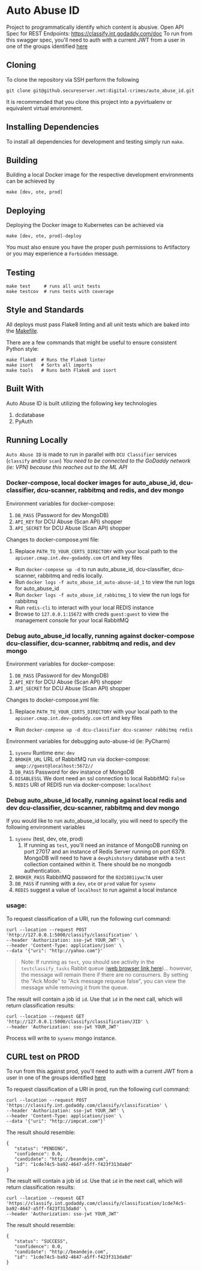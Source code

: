 # Auto Abuse ID
Project to programmatically identify which content is abusive.  Open API Spec for REST Endpoints: https://classify.int.godaddy.com/doc
To run from this swagger spec, you'll need to auth with a current JWT from a user in one of the groups identified [here](https://github.secureserver.net/digital-crimes/auto_abuse_id/blob/master/settings.py#L19)

## Cloning
To clone the repository via SSH perform the following
```
git clone git@github.secureserver.net:digital-crimes/auto_abuse_id.git
```

It is recommended that you clone this project into a pyvirtualenv or equivalent virtual environment.

## Installing Dependencies
To install all dependencies for development and testing simply run `make`.

## Building
Building a local Docker image for the respective development environments can be achieved by
```
make [dev, ote, prod]
```

## Deploying
Deploying the Docker image to Kubernetes can be achieved via
```
make [dev, ote, prod]-deploy
```
You must also ensure you have the proper push permissions to Artifactory or you may experience a `Forbidden` message.

## Testing
```
make test     # runs all unit tests
make testcov  # runs tests with coverage
```

## Style and Standards
All deploys must pass Flake8 linting and all unit tests which are baked into the [Makefile](Makefile).

There are a few commands that might be useful to ensure consistent Python style:

```
make flake8  # Runs the Flake8 linter
make isort   # Sorts all imports
make tools   # Runs both Flake8 and isort
```

## Built With
Auto Abuse ID is built utilizing the following key technologies
1. dcdatabase
2. PyAuth
 
## Running Locally

`Auto Abuse ID` is made to run in parallel with `DCU Classifier` services (`classify` and/or `scan`)
*You need to be connected to the GoDaddy network (ie: VPN) because this reaches out to the ML API*

### Docker-compose, local docker images for auto_abuse_id, dcu-classifier, dcu-scanner, rabbitmq and redis, and dev mongo

Environment variables for docker-compose:
1. `DB_PASS` (Password for dev MongoDB)
2. `API_KEY` for DCU Abuse (Scan API) shopper
3. `API_SECRET` for DCU Abuse (Scan API) shopper

Changes to docker-compose.yml file:
1. Replace `PATH_TO_YOUR_CERTS_DIRECTORY` with your local path to the `apiuser.cmap.int.dev-godaddy.com` crt and key files

* Run `docker-compose up -d` to run auto_abuse_id, dcu-classifier, dcu-scanner, rabbitmq and redis locally.
* Run `docker logs -f auto_abuse_id_auto-abuse-id_1` to view the run logs for auto_abuse_id
* Run `docker logs -f auto_abuse_id_rabbitmq_1` to view the run logs for rabbitmq
* Run `redis-cli` to interact with your local REDIS instance
* Browse to `127.0.0.1:15672` with creds `guest:guest` to view the management console for your local RabbitMQ

### Debug auto_abuse_id locally, running against docker-compose dcu-classifier, dcu-scanner, rabbitmq and redis, and dev mongo

Environment variables for docker-compose:
1. `DB_PASS` (Password for dev MongoDB)
2. `API_KEY` for DCU Abuse (Scan API) shopper
3. `API_SECRET` for DCU Abuse (Scan API) shopper

Changes to docker-compose.yml file:
1. Replace `PATH_TO_YOUR_CERTS_DIRECTORY` with your local path to the `apiuser.cmap.int.dev-godaddy.com` crt and key files

* Run `docker-compose up -d dcu-classifier dcu-scanner rabbitmq redis`

Environment variables for debugging auto-abuse-id (ie: PyCharm)
1. `sysenv` Runtime env: `dev`
2. `BROKER_URL` URL of RabbitMQ run via docker-compose: `amqp://guest@localhost:5672//`
3. `DB_PASS` Password for dev instance of MongoDB
4. `DISABLESSL` We dont need an ssl connection to local RabbitMQ: `False`
5. `REDIS` URI of REDIS run via docker-compose: `localhost`

### Debug auto_abuse_id locally, running against local redis and dev dcu-classifier, dcu-scanner, rabbitmq and dev mongo
If you would like to run auto_abuse_id locally, you will need to specify the following environment variables
1. `sysenv` (test, dev, ote, prod)
   1. If running as `test`, you'll need an instance of MongoDB running on port 27017 and an instance of Redis Server running on port 6379.  MongoDB will need to have a `devphishstory` database with a `test` collection contained within it.  There should be no mongodb authentication.
2. `BROKER_PASS` RabbitMQ password for the `02d1081iywc7A` user
3. `DB_PASS` if running with a `dev`, `ote` or `prod` value for `sysenv`
4. `REDIS` suggest a value of `localhost` to run against a local instance
 
### usage:
To request classification of a URI, run the following curl command:

    curl --location --request POST 'http://127.0.0.1:5000/classify/classification' \
    --header 'Authorization: sso-jwt YOUR_JWT' \
    --header 'Content-Type: application/json' \
    --data '{"uri": "http://yahoo.com"}'

>Note: If running as `test`, you should see activity in the `testclassify_tasks` Rabbit queue ([web browser link here](http://rmq-dcu.int.godaddy.com:15672/#/))... however, the message will remain there if there are no consumers.  By setting the "Ack Mode" to "Ack message requeue false", you can view the message while removing it from the queue.

The result will contain a job id `id`.  Use that `id` in the next call, which will return classification results:

    curl --location --request GET 'http://127.0.0.1:5000/classify/classification/JID' \
    --header 'Authorization: sso-jwt YOUR_JWT'

Process will write to `sysenv` mongo instance.

## CURL test on PROD
To run from this against prod, you'll need to auth with a current JWT from a user in one of the groups identified [here](https://github.secureserver.net/digital-crimes/auto_abuse_id/blob/master/settings.py#L19)

To request classification of a URI in prod, run the following curl command:

    curl --location --request POST 'https://classify.int.godaddy.com/classify/classification' \
    --header 'Authorization: sso-jwt YOUR_JWT' \
    --header 'Content-Type: application/json' \
    --data '{"uri": "http://impcat.com"}'

The result should resemble:

    {
       "status": "PENDING",
       "confidence": 0.0,
       "candidate": "http://beandejo.com",
       "id": "1cde74c5-ba92-4647-a5ff-f423f313da8d"
    }

The result will contain a job id `id`.  Use that `id` in the next call, which will return classification results:

    curl --location --request GET 'https://classify.int.godaddy.com/classify/classification/1cde74c5-ba92-4647-a5ff-f423f313da8d' \
    --header 'Authorization: sso-jwt YOUR_JWT'

The result should resemble:

    {
       "status": "SUCCESS",
       "confidence": 0.0,
       "candidate": "http://beandejo.com",
       "id": "1cde74c5-ba92-4647-a5ff-f423f313da8d"
    }
